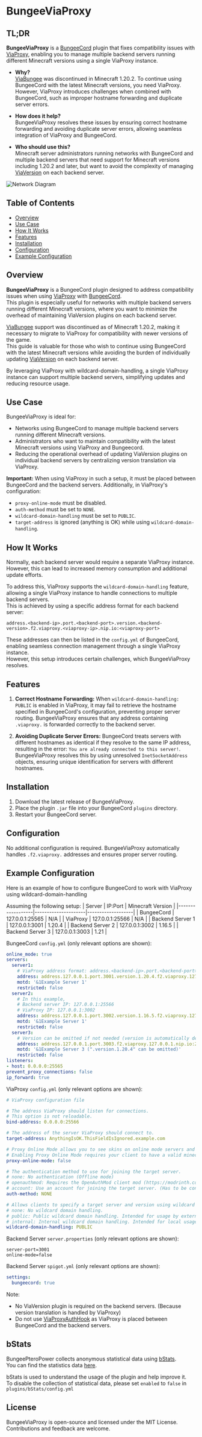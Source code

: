 # BungeeViaProxy

## TL;DR

**BungeeViaProxy** is a [BungeeCord](https://github.com/SpigotMC/BungeeCord) plugin that fixes compatibility issues with [ViaProxy](https://github.com/ViaVersion/ViaProxy), enabling you to manage multiple backend servers running different Minecraft versions using a single ViaProxy instance.  

- **Why?**  
  [ViaBungee](https://github.com/ViaVersion/ViaBungee) was discontinued in Minecraft 1.20.2. To continue using BungeeCord with the latest Minecraft versions, you need ViaProxy.  
  However, ViaProxy introduces challenges when combined with BungeeCord, such as improper hostname forwarding and duplicate server errors.  

- **How does it help?**  
  BungeeViaProxy resolves these issues by ensuring correct hostname forwarding and avoiding duplicate server errors, allowing seamless integration of ViaProxy and BungeeCord.

- **Who should use this?**  
  Minecraft server administrators running networks with BungeeCord and multiple backend servers that need support for Minecraft versions including 1.20.2 and later, but want to avoid the complexity of managing [ViaVersion](https://github.com/ViaVersion/ViaVersion) on each backend server.

![Network Diagram](./assets/diagram.png)

## Table of Contents
- [Overview](#overview)
- [Use Case](#use-case)
- [How It Works](#how-it-works)
- [Features](#features)
- [Installation](#installation)
- [Configuration](#configuration)
- [Example Configuration](#example-configuration)

## Overview

**BungeeViaProxy** is a BungeeCord plugin designed to address compatibility issues when using [ViaProxy](https://github.com/ViaVersion/ViaProxy) with [BungeeCord](https://github.com/SpigotMC/BungeeCord).  
This plugin is especially useful for networks with multiple backend servers running different Minecraft versions, where you want to minimize the overhead of maintaining ViaVersion plugins on each backend server.

[ViaBungee](https://github.com/ViaVersion/ViaBungee) support was discontinued as of Minecraft 1.20.2, making it necessary to migrate to ViaProxy for compatibility with newer versions of the game.  
This guide is valuable for those who wish to continue using BungeeCord with the latest Minecraft versions while avoiding the burden of individually updating [ViaVersion](https://github.com/ViaVersion/ViaVersion) on each backend server.  

By leveraging ViaProxy with wildcard-domain-handling, a single ViaProxy instance can support multiple backend servers, simplifying updates and reducing resource usage.

## Use Case

BungeeViaProxy is ideal for:

- Networks using BungeeCord to manage multiple backend servers running different Minecraft versions.
- Administrators who want to maintain compatibility with the latest Minecraft versions using ViaProxy and Bungeecord.
- Reducing the operational overhead of updating ViaVersion plugins on individual backend servers by centralizing version translation via ViaProxy.

**Important:** When using ViaProxy in such a setup, it must be placed between BungeeCord and the backend servers. Additionally, in ViaProxy's configuration:

- `proxy-online-mode` must be disabled.
- `auth-method` must be set to `NONE`.
- `wildcard-domain-handling` must be set to `PUBLIC`.
- `target-address` is ignored (anything is OK) while using `wildcard-domain-handling`.

## How It Works

Normally, each backend server would require a separate ViaProxy instance.  
However, this can lead to increased memory consumption and additional update efforts.  

To address this, ViaProxy supports the `wildcard-domain-handling` feature, allowing a single ViaProxy instance to handle connections to multiple backend servers.  
This is achieved by using a specific address format for each backend server:

```
address.<backend-ip>.port.<backend-port>.version.<backend-version>.f2.viaproxy.<viaproxy-ip>.nip.io:<viaproxy-port>
```

These addresses can then be listed in the `config.yml` of BungeeCord, enabling seamless connection management through a single ViaProxy instance.  
However, this setup introduces certain challenges, which BungeeViaProxy resolves.

## Features

1. **Correct Hostname Forwarding:**
   When `wildcard-domain-handling: PUBLIC` is enabled in ViaProxy, it may fail to retrieve the hostname specified in BungeeCord's configuration, preventing proper server routing. BungeeViaProxy ensures that any address containing `.viaproxy.` is forwarded correctly to the backend server.

2. **Avoiding Duplicate Server Errors:**
   BungeeCord treats servers with different hostnames as identical if they resolve to the same IP address, resulting in the error: `You are already connected to this server!`. BungeeViaProxy resolves this by using unresolved `InetSocketAddress` objects, ensuring unique identification for servers with different hostnames.

## Installation

1. Download the latest release of BungeeViaProxy.
2. Place the plugin `.jar` file into your BungeeCord `plugins` directory.
3. Restart your BungeeCord server.

## Configuration

No additional configuration is required. BungeeViaProxy automatically handles `.f2.viaproxy.` addresses and ensures proper server routing.

## Example Configuration

Here is an example of how to configure BungeeCord to work with ViaProxy using wildcard-domain-handling

Assuming the following setup:
| Server           | IP:Port             | Minecraft Version |
|------------------|---------------------|-------------------|
| BungeeCord       | 127.0.0.1:25565     | N/A               |
| ViaProxy         | 127.0.0.1:25566     | N/A               |
| Backend Server 1 | 127.0.0.1:3001      | 1.20.4            |
| Backend Server 2 | 127.0.0.1:3002      | 1.16.5            |
| Backend Server 3 | 127.0.0.1:3003      | 1.21              |

BungeeCord `config.yml` (only relevant options are shown):
```yaml
online_mode: true
servers:
  server1:
    # ViaProxy address format: address.<backend-ip>.port.<backend-port>.version.<backend-version>.f2.viaproxy.<viaproxy-ip>.nip.io:<viaproxy-port>
    address: address.127.0.0.1.port.3001.version.1.20.4.f2.viaproxy.127.0.0.1.nip.io:25566
    motd: '&1Example Server 1'
    restricted: false
  server2:
    # In this example,
    # Backend server IP: 127.0.0.1:25566
    # ViaProxy IP: 127.0.0.1:3002
    address: address.127.0.0.1.port.3002.version.1.16.5.f2.viaproxy.127.0.0.1.nip.io:25566
    motd: '&1Example Server 1'
    restricted: false
  server3:
    # Version can be omitted if not needed (version is automatically detected by ViaProxy)
    address: address.127.0.0.1.port.3003.f2.viaproxy.127.0.0.1.nip.io:25566
    motd: '&1Example Server 3 (".version.1.20.4" can be omitted)'
    restricted: false
listeners:
- host: 0.0.0.0:25565
prevent_proxy_connections: false
ip_forward: true
```

ViaProxy `config.yml` (only relevant options are shown):
```yaml
# ViaProxy configuration file

# The address ViaProxy should listen for connections.
# This option is not reloadable.
bind-address: 0.0.0.0:25566

# The address of the server ViaProxy should connect to.
target-address: AnythingIsOK.ThisFieldIsIgnored.example.com

# Proxy Online Mode allows you to see skins on online mode servers and use the signed chat features.
# Enabling Proxy Online Mode requires your client to have a valid minecraft account.
proxy-online-mode: false

# The authentication method to use for joining the target server.
# none: No authentication (Offline mode)
# openauthmod: Requires the OpenAuthMod client mod (https://modrinth.com/mod/openauthmod)
# account: Use an account for joining the target server. (Has to be configured in ViaProxy GUI)
auth-method: NONE

# Allows clients to specify a target server and version using wildcard domains.
# none: No wildcard domain handling.
# public: Public wildcard domain handling. Intended for usage by external clients. (Example: address.<address>.port.<port>.version.<version>.f2.viaproxy.127.0.0.1.nip.io (version is optional))
# internal: Internal wildcard domain handling. Intended for local usage by custom clients. (Example: original-handshake-address\7address:port\7version\7classic-mppass)
wildcard-domain-handling: PUBLIC
```

Backend Server `server.properties` (only relevant options are shown):
```properties
server-port=3001
online-mode=false
```

Backend Server `spigot.yml` (only relevant options are shown):
```yaml
settings:
  bungeecord: true
```

Note:
- No ViaVersion plugin is required on the backend servers. (Because version translation is handled by ViaProxy)
- Do not use [ViaProxyAuthHook](https://github.com/ViaVersionAddons/ViaProxyAuthHook) as ViaProxy is placed between BungeeCord and the backend servers.

## bStats

BungeePteroPower collects anonymous statistical data using [bStats](https://bstats.org/plugin/bungeecord/BungeeViaProxy/24459).  
You can find the statistics data [here](https://bstats.org/plugin/bungeecord/BungeeViaProxy/24459).

bStats is used to understand the usage of the plugin and help improve it.  
To disable the collection of statistical data, please set `enabled` to `false` in `plugins/bStats/config.yml`

## License

BungeeViaProxy is open-source and licensed under the MIT License. Contributions and feedback are welcome.

